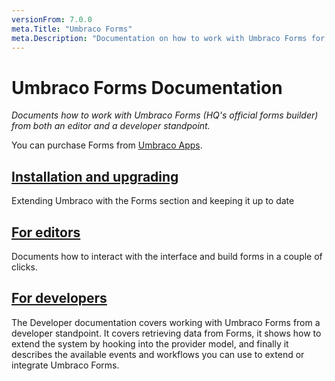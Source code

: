 ```yaml
---
versionFrom: 7.0.0
meta.Title: "Umbraco Forms"
meta.Description: "Documentation on how to work with Umbraco Forms for both editors and developers"
---
```


# Umbraco Forms Documentation

_Documents how to work with Umbraco Forms (HQ's official forms builder) from both an editor and a developer standpoint._

You can purchase Forms from [Umbraco Apps](https://umbraco.com/apps/umbraco-forms/).

## [Installation and upgrading](Installation/index.md)
Extending Umbraco with the Forms section and keeping it up to date

## [For editors](Editor/index.md)
Documents how to interact with the interface and build forms in a couple of clicks.

## [For developers](Developer/index.md)
The Developer documentation covers working with Umbraco Forms from a developer standpoint. It covers retrieving data from Forms, it shows how to extend the system by hooking into the provider model, and finally it describes the available events and workflows you can use to extend or integrate Umbraco Forms.
